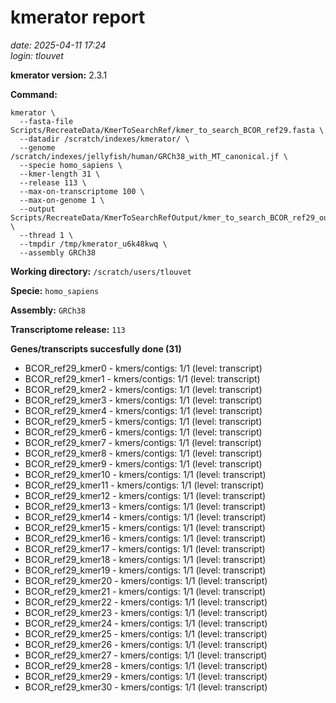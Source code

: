 # kmerator report
*date: 2025-04-11 17:24*  
*login: tlouvet*

**kmerator version:** 2.3.1

**Command:**

```
kmerator \
  --fasta-file Scripts/RecreateData/KmerToSearchRef/kmer_to_search_BCOR_ref29.fasta \
  --datadir /scratch/indexes/kmerator/ \
  --genome /scratch/indexes/jellyfish/human/GRCh38_with_MT_canonical.jf \
  --specie homo_sapiens \
  --kmer-length 31 \
  --release 113 \
  --max-on-transcriptome 100 \
  --max-on-genome 1 \
  --output Scripts/RecreateData/KmerToSearchRefOutput/kmer_to_search_BCOR_ref29_output \
  --thread 1 \
  --tmpdir /tmp/kmerator_u6k48kwq \
  --assembly GRCh38
```

**Working directory:** `/scratch/users/tlouvet`

**Specie:** `homo_sapiens`

**Assembly:** `GRCh38`

**Transcriptome release:** `113`

**Genes/transcripts succesfully done (31)**

- BCOR_ref29_kmer0 - kmers/contigs: 1/1 (level: transcript)
- BCOR_ref29_kmer1 - kmers/contigs: 1/1 (level: transcript)
- BCOR_ref29_kmer2 - kmers/contigs: 1/1 (level: transcript)
- BCOR_ref29_kmer3 - kmers/contigs: 1/1 (level: transcript)
- BCOR_ref29_kmer4 - kmers/contigs: 1/1 (level: transcript)
- BCOR_ref29_kmer5 - kmers/contigs: 1/1 (level: transcript)
- BCOR_ref29_kmer6 - kmers/contigs: 1/1 (level: transcript)
- BCOR_ref29_kmer7 - kmers/contigs: 1/1 (level: transcript)
- BCOR_ref29_kmer8 - kmers/contigs: 1/1 (level: transcript)
- BCOR_ref29_kmer9 - kmers/contigs: 1/1 (level: transcript)
- BCOR_ref29_kmer10 - kmers/contigs: 1/1 (level: transcript)
- BCOR_ref29_kmer11 - kmers/contigs: 1/1 (level: transcript)
- BCOR_ref29_kmer12 - kmers/contigs: 1/1 (level: transcript)
- BCOR_ref29_kmer13 - kmers/contigs: 1/1 (level: transcript)
- BCOR_ref29_kmer14 - kmers/contigs: 1/1 (level: transcript)
- BCOR_ref29_kmer15 - kmers/contigs: 1/1 (level: transcript)
- BCOR_ref29_kmer16 - kmers/contigs: 1/1 (level: transcript)
- BCOR_ref29_kmer17 - kmers/contigs: 1/1 (level: transcript)
- BCOR_ref29_kmer18 - kmers/contigs: 1/1 (level: transcript)
- BCOR_ref29_kmer19 - kmers/contigs: 1/1 (level: transcript)
- BCOR_ref29_kmer20 - kmers/contigs: 1/1 (level: transcript)
- BCOR_ref29_kmer21 - kmers/contigs: 1/1 (level: transcript)
- BCOR_ref29_kmer22 - kmers/contigs: 1/1 (level: transcript)
- BCOR_ref29_kmer23 - kmers/contigs: 1/1 (level: transcript)
- BCOR_ref29_kmer24 - kmers/contigs: 1/1 (level: transcript)
- BCOR_ref29_kmer25 - kmers/contigs: 1/1 (level: transcript)
- BCOR_ref29_kmer26 - kmers/contigs: 1/1 (level: transcript)
- BCOR_ref29_kmer27 - kmers/contigs: 1/1 (level: transcript)
- BCOR_ref29_kmer28 - kmers/contigs: 1/1 (level: transcript)
- BCOR_ref29_kmer29 - kmers/contigs: 1/1 (level: transcript)
- BCOR_ref29_kmer30 - kmers/contigs: 1/1 (level: transcript)
